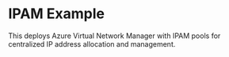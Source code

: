 # IPAM Example

This deploys Azure Virtual Network Manager with IPAM pools for centralized IP address allocation and management.
